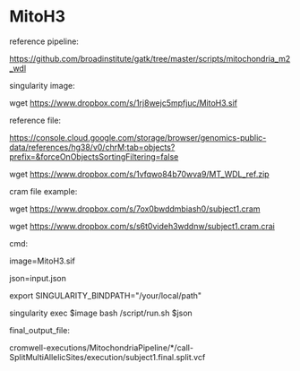 # MitoH3

reference pipeline:

https://github.com/broadinstitute/gatk/tree/master/scripts/mitochondria_m2_wdl



singularity image:

wget https://www.dropbox.com/s/1rj8wejc5mpfjuc/MitoH3.sif



reference file:

https://console.cloud.google.com/storage/browser/genomics-public-data/references/hg38/v0/chrM;tab=objects?prefix=&forceOnObjectsSortingFiltering=false

wget https://www.dropbox.com/s/1vfqwo84b70wva9/MT_WDL_ref.zip




cram file example:

wget https://www.dropbox.com/s/7ox0bwddmbiash0/subject1.cram

wget https://www.dropbox.com/s/s6t0videh3wddnw/subject1.cram.crai




cmd:

image=MitoH3.sif

json=input.json

export SINGULARITY_BINDPATH="/your/local/path"

singularity exec $image bash /script/run.sh $json

final_output_file:

cromwell-executions/MitochondriaPipeline/*/call-SplitMultiAllelicSites/execution/subject1.final.split.vcf


